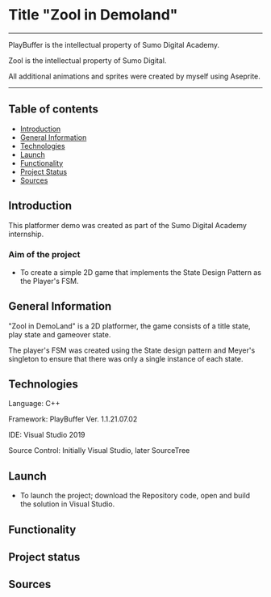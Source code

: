 # Title "Zool in Demoland"
_________________________________________________________________________________________________________
PlayBuffer is the intellectual property of Sumo Digital Academy. 

Zool is the intellectual property of Sumo Digital.

All additional animations and sprites were created by myself using Aseprite.
_________________________________________________________________________________________________________

## Table of contents
* [Introduction](#introduction)
* [General Information](#general-information)
* [Technologies](#technologies)
* [Launch](#launch)
* [Functionality](#functionality)
* [Project Status](#project-status)
* [Sources](#sources)

## Introduction
This platformer demo was created as part of the Sumo Digital Academy internship. 

### Aim of the project
- To create a simple 2D game that implements the State Design Pattern as the Player's FSM.


## General Information
"Zool in DemoLand" is a 2D platformer, the game consists of a title state, play state and gameover state.

The player's FSM was created using the State design pattern and Meyer's singleton to ensure that there
was only a single instance of each state.


## Technologies
Language: C++

Framework: PlayBuffer Ver. 1.1.21.07.02

IDE: Visual Studio 2019

Source Control: Initially Visual Studio, later SourceTree


## Launch
- To launch the project; download the Repository code, open and build the solution in Visual Studio.


## Functionality
 

## Project status 


## Sources









